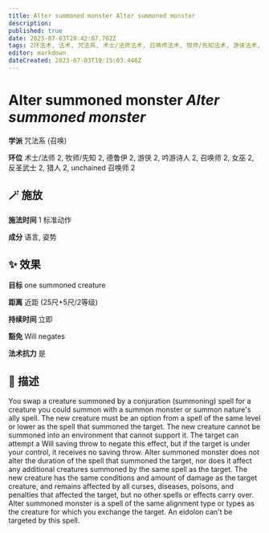 ```yaml
---
title: Alter summoned monster Alter summoned monster
description: 
published: true
date: 2023-07-03T20:42:07.702Z
tags: 2环法术, 法术, 咒法系, 术士/法师法术, 召唤师法术, 牧师/先知法术, 游侠法术, 女巫法术, 猎人法术, unchained 召唤师法术, 召唤, 吟游诗人法术, 德鲁伊法术, 反圣武士法术
editor: markdown
dateCreated: 2023-07-03T19:15:03.446Z
---
```


# **Alter summoned monster** *Alter summoned monster*

**学派** 咒法系 (召唤) 

**环位** 术士/法师 2, 牧师/先知 2, 德鲁伊 2, 游侠 2, 吟游诗人 2, 召唤师 2, 女巫 2, 反圣武士 2, 猎人 2, unchained 召唤师 2

## 🪄 施放

**施法时间** 1 标准动作

**成分** 语言, 姿势

## ✨ 效果 

**目标** one summoned creature 

**距离** 近距 (25尺+5尺/2等级)  

**持续时间** 立即 

**豁免** Will negates

**法术抗力** 是

## 📖 描述

You swap a creature summoned by a conjuration (summoning) spell for a creature you could summon with a summon monster or summon nature's ally spell. The new creature must be an option from a spell of the same level or lower as the spell that summoned the target. The new creature cannot be summoned into an environment that cannot support it. The target can attempt a Will saving throw to negate this effect, but if the target is under your control, it receives no saving throw. Alter summoned monster does not alter the duration of the spell that summoned the target, nor does it affect any additional creatures summoned by the same spell as the target. The new creature has the same conditions and amount of damage as the target creature, and remains affected by all curses, diseases, poisons, and penalties that affected the target, but no other spells or effects carry over. Alter summoned monster is a spell of the same alignment type or types as the creature for which you exchange the target. An eidolon can't be targeted by this spell.
    